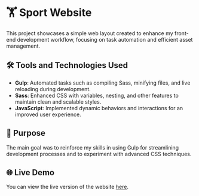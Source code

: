 # 🏋️ Sport Website

This project showcases a simple web layout created to enhance my front-end development workflow, focusing on task automation and efficient asset management.

## 🛠️ Tools and Technologies Used

- **Gulp**: Automated tasks such as compiling Sass, minifying files, and live reloading during development.
- **Sass**: Enhanced CSS with variables, nesting, and other features to maintain clean and scalable styles.
- **JavaScript**: Implemented dynamic behaviors and interactions for an improved user experience.

## 🚀 Purpose

The main goal was to reinforce my skills in using Gulp for streamlining development processes and to experiment with advanced CSS techniques.

## 🌐 Live Demo

You can view the live version of the website [here](https://mustafaproger.github.io/sport/dist/).
